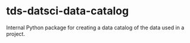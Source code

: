 # tds-datsci-data-catalog
Internal Python package for creating a data catalog of the data used in a project.
